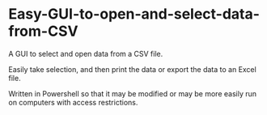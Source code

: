 # Easy-GUI-to-open-and-select-data-from-CSV

A GUI to select and open data from a CSV file.

Easily take selection, and then print the data or export the data to an Excel file.


Written in Powershell so that it may be modified or may be more easily run on computers with access restrictions. 
